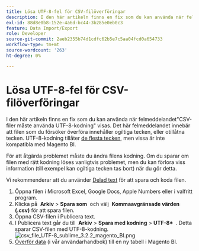 ```yaml
---
title: Lösa UTF-8-fel för CSV-filöverföringar
description: I den här artikeln finns en fix som du kan använda när felmeddelandet"CSV-filer måste använda UTF-8-kodning" visas. Det här felmeddelandet innebär att filen som du försöker överföra innehåller ogiltiga tecken, eller otillåtna tecken. UTF-8-kodning tillåter [de flesta tecken](https://www.fileformat.info/info/charset/UTF-8/list.htm), men vissa är inte kompatibla med Magento BI.
exl-id: 88d8e0b8-152e-4a6d-bc44-3b285e0eb0c3
feature: Data Import/Export
role: Developer
source-git-commit: 2aeb2355b74d1cdfc62b5e7c5aa04fcd0a654733
workflow-type: tm+mt
source-wordcount: '263'
ht-degree: 0%

---
```


# Lösa UTF-8-fel för CSV-filöverföringar

I den här artikeln finns en fix som du kan använda när felmeddelandet&quot;CSV-filer måste använda UTF-8-kodning&quot; visas. Det här felmeddelandet innebär att filen som du försöker överföra innehåller ogiltiga tecken, eller otillåtna tecken. UTF-8-kodning tillåter [de flesta tecken](https://www.fileformat.info/info/charset/UTF-8/list.htm), men vissa är inte kompatibla med Magento BI.

För att åtgärda problemet måste du ändra filens kodning. Om du sparar om filen med rätt kodning löses vanligtvis problemet, men du kan förlora viss information (till exempel kan ogiltiga tecken tas bort) när du gör detta.

Vi rekommenderar att du använder [Delad text](https://www.sublimetext.com/2) för att spara och koda filen.

1. Öppna filen i Microsoft Excel, Google Docs, Apple Numbers eller i valfritt program.
1. Klicka på &#x200B; **Arkiv** > **Spara som** &#x200B; &#x200B; och välj &#x200B; **Kommaavgränsade värden (.csv)** för att spara filen.
1. Öppna CSV-filen i Publicera text.
1. I Publicera text går du till &#x200B; **Arkiv** > **Spara med kodning** > **UTF-8\* &#x200B;** . Detta sparar CSV-filen med UTF-8-kodning.    ![csv_file_UTF-8_sublime_3.2.2_magento_BI.png](assets/csv_file_UTF-8_sublime_3.2.2_magento_BI.png)
1. [Överför data](https://experienceleague.adobe.com/sv/docs/commerce-business-intelligence/mbi/analyze/connecting/using-file-uploader) (i vår användarhandbok) till en ny tabell i Magento BI.
